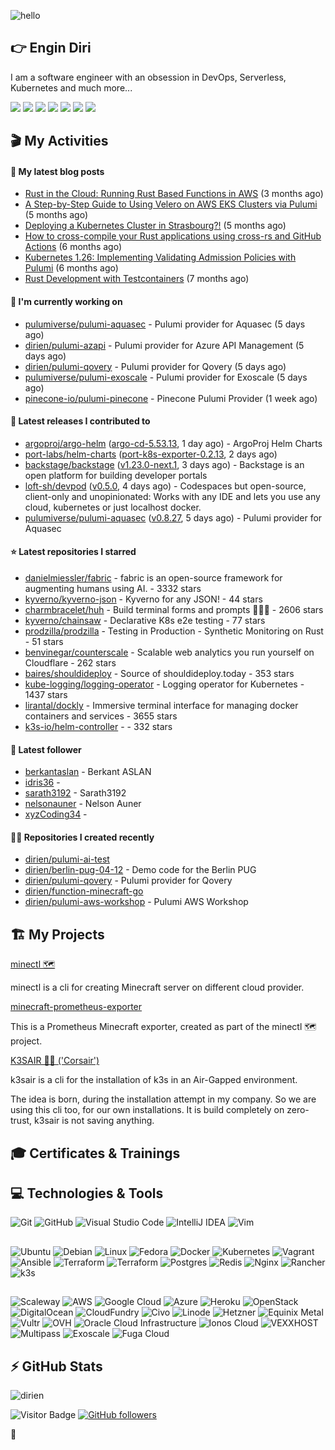 ![hello](https://media.giphy.com/media/3ornk57KwDXf81rjWM/giphy.gif)

## 👉 Engin Diri

I am a software engineer with an obsession in DevOps, Serverless, Kubernetes and much more...

[![](https://img.shields.io/badge/-@__ediri-000000?style=for-the-badge&logo=X&logoColor=ffffff)](https://x.com/_ediri)
[![](https://img.shields.io/badge/engin--diri-0A66C2?style=for-the-badge&logo=linkedin&logoColor=#0A66C2)](https://www.linkedin.com/in/engin-diri/)
[![](https://img.shields.io/badge/@_ediri@cloud--native.social-6364FF?style=for-the-badge&logo=mastodon&logoColor=white)](https://cloud-native.social/@_ediri)
[![](https://img.shields.io/badge/-@dirien-%23181717?style=for-the-badge&logo=github)](https://github.com/dirien)
[![](https://img.shields.io/badge/-blog.ediri.io-2962FF?style=for-the-badge&logo=hashnode&logoColor=white)](https://blog.ediri.io/)
[![](https://img.shields.io/badge/dirien-003366?style=for-the-badge&logo=linuxfoundation&logoColor=white)](https://openprofile.dev/profile/dirien)
[![](https://img.shields.io/badge/-@__ediri-E4405F?style=for-the-badge&logo=instagram&logoColor=white)](https://www.instagram.com/_ediri/)

## 🎬 My Activities

#### 📖 My latest blog posts
- [Rust in the Cloud: Running Rust Based Functions in AWS](https://blog.ediri.io/rust-in-the-cloud-running-rust-based-functions-in-aws) (3 months ago)
- [A Step-by-Step Guide to Using Velero on AWS EKS Clusters via Pulumi](https://blog.ediri.io/a-step-by-step-guide-to-using-velero-on-aws-eks-clusters-via-pulumi) (5 months ago)
- [Deploying a Kubernetes Cluster in Strasbourg?!](https://blog.ediri.io/deploying-a-kubernetes-cluster-in-strasbourg) (5 months ago)
- [How to cross-compile your Rust applications using cross-rs and GitHub Actions](https://blog.ediri.io/how-to-cross-compile-your-rust-applications-using-cross-rs-and-github-actions) (6 months ago)
- [Kubernetes 1.26: Implementing Validating Admission Policies with Pulumi](https://blog.ediri.io/kubernetes-126-implementing-validating-admission-policies-with-pulumi) (6 months ago)
- [Rust Development with Testcontainers](https://blog.ediri.io/rust-development-with-testcontainers) (7 months ago)

#### 👷 I'm currently working on

- [pulumiverse/pulumi-aquasec](https://github.com/pulumiverse/pulumi-aquasec) - Pulumi provider for Aquasec (5 days ago)
- [dirien/pulumi-azapi](https://github.com/dirien/pulumi-azapi) - Pulumi provider for Azure API Management (5 days ago)
- [dirien/pulumi-qovery](https://github.com/dirien/pulumi-qovery) - Pulumi provider for Qovery (5 days ago)
- [pulumiverse/pulumi-exoscale](https://github.com/pulumiverse/pulumi-exoscale) - Pulumi provider for Exoscale (5 days ago)
- [pinecone-io/pulumi-pinecone](https://github.com/pinecone-io/pulumi-pinecone) - Pinecone Pulumi Provider (1 week ago)

#### 🚀 Latest releases I contributed to

- [argoproj/argo-helm](https://github.com/argoproj/argo-helm) ([argo-cd-5.53.13](https://github.com/argoproj/argo-helm/releases/tag/argo-cd-5.53.13), 1 day ago) - ArgoProj Helm Charts
- [port-labs/helm-charts](https://github.com/port-labs/helm-charts) ([port-k8s-exporter-0.2.13](https://github.com/port-labs/helm-charts/releases/tag/port-k8s-exporter-0.2.13), 2 days ago)
- [backstage/backstage](https://github.com/backstage/backstage) ([v1.23.0-next.1](https://github.com/backstage/backstage/releases/tag/v1.23.0-next.1), 3 days ago) - Backstage is an open platform for building developer portals
- [loft-sh/devpod](https://github.com/loft-sh/devpod) ([v0.5.0](https://github.com/loft-sh/devpod/releases/tag/v0.5.0), 4 days ago) - Codespaces but open-source, client-only and unopinionated: Works with any IDE and lets you use any cloud, kubernetes or just localhost docker.
- [pulumiverse/pulumi-aquasec](https://github.com/pulumiverse/pulumi-aquasec) ([v0.8.27](https://github.com/pulumiverse/pulumi-aquasec/releases/tag/v0.8.27), 5 days ago) - Pulumi provider for Aquasec

#### ⭐ Latest repositories I starred

- [danielmiessler/fabric](https://github.com/danielmiessler/fabric) - fabric is an open-source framework for augmenting humans using AI. - 3332 stars
- [kyverno/kyverno-json](https://github.com/kyverno/kyverno-json) - Kyverno for any JSON! - 44 stars
- [charmbracelet/huh](https://github.com/charmbracelet/huh) - Build terminal forms and prompts 🤷🏻‍♀️ - 2606 stars
- [kyverno/chainsaw](https://github.com/kyverno/chainsaw) - Declarative K8s e2e testing - 77 stars
- [prodzilla/prodzilla](https://github.com/prodzilla/prodzilla) - Testing in Production - Synthetic Monitoring on Rust - 51 stars
- [benvinegar/counterscale](https://github.com/benvinegar/counterscale) - Scalable web analytics you run yourself on Cloudflare - 262 stars
- [baires/shouldideploy](https://github.com/baires/shouldideploy) - Source of shouldideploy.today - 353 stars
- [kube-logging/logging-operator](https://github.com/kube-logging/logging-operator) - Logging operator for Kubernetes - 1437 stars
- [lirantal/dockly](https://github.com/lirantal/dockly) - Immersive terminal interface for managing docker containers and services - 3655 stars
- [k3s-io/helm-controller](https://github.com/k3s-io/helm-controller) -  - 332 stars

#### 👥 Latest follower

- [berkantaslan](https://github.com/berkantaslan) - Berkant ASLAN
- [idris36](https://github.com/idris36) - 
- [sarath3192](https://github.com/sarath3192) - Sarath3192
- [nelsonauner](https://github.com/nelsonauner) - Nelson Auner
- [xyzCoding34](https://github.com/xyzCoding34) - 

#### 👨‍💻 Repositories I created recently

- [dirien/pulumi-ai-test](https://github.com/dirien/pulumi-ai-test)
- [dirien/berlin-pug-04-12](https://github.com/dirien/berlin-pug-04-12) - Demo code for the Berlin PUG
- [dirien/pulumi-qovery](https://github.com/dirien/pulumi-qovery) - Pulumi provider for Qovery
- [dirien/function-minecraft-go](https://github.com/dirien/function-minecraft-go)
- [dirien/pulumi-aws-workshop](https://github.com/dirien/pulumi-aws-workshop) - Pulumi AWS Workshop


## 🏗️ My Projects
[minectl 🗺](https://github.com/dirien/minectl)

minectl is a cli for creating Minecraft server on different cloud provider.

[minecraft-prometheus-exporter](https://github.com/dirien/minecraft-prometheus-exporter)

This is a Prometheus Minecraft exporter, created as part of the minectl 🗺 project.

[K3SAIR 🏴‍☠️️ ('Corsair')](https://github.com/dirien/k3sair-cli)

k3sair is a cli for the installation of k3s in an Air-Gapped environment.

The idea is born, during the installation attempt in my company. So we are using this cli too, for our own
installations. It is build completely on zero-trust, k3sair is not saving anything.

## 🎓 Certificates & Trainings

<!--START_SECTION:badges-->
<!--END_SECTION:badges-->

## 💻 Technologies & Tools

![Git](https://img.shields.io/badge/git-%23F05033.svg?style=for-the-badge&logo=git&logoColor=white)
![GitHub](https://img.shields.io/badge/github-%23121011.svg?style=for-the-badge&logo=github&logoColor=white)
![Visual Studio Code](https://img.shields.io/badge/VisualStudioCode-0078d7.svg?style=for-the-badge&logo=visual-studio-code&logoColor=white)
![IntelliJ IDEA](https://img.shields.io/badge/IntelliJIDEA-000000.svg?style=for-the-badge&logo=intellij-idea&logoColor=white)
![Vim](https://img.shields.io/badge/VIM-%2311AB00.svg?style=for-the-badge&logo=vim&logoColor=white)

##

![Ubuntu](https://img.shields.io/badge/Ubuntu-E95420?style=for-the-badge&logo=ubuntu&logoColor=white)
![Debian](https://img.shields.io/badge/Debian-D70A53?style=for-the-badge&logo=debian&logoColor=white)
![Linux](https://img.shields.io/badge/Linux-FCC624?style=for-the-badge&logo=linux&logoColor=black)
![Fedora](https://img.shields.io/badge/Fedora-294172?style=for-the-badge&logo=fedora&logoColor=white)
![Docker](https://img.shields.io/badge/docker-0db7ed.svg?style=for-the-badge&logo=docker&logoColor=white)
![Kubernetes](https://img.shields.io/badge/kubernetes-326ce5.svg?style=for-the-badge&logo=kubernetes&logoColor=white)
![Vagrant](https://img.shields.io/badge/vagrant-1563FF.svg?style=for-the-badge&logo=vagrant&logoColor=white)
![Ansible](https://img.shields.io/badge/ansible-1A1918.svg?style=for-the-badge&logo=ansible&logoColor=white)
![Terraform](https://img.shields.io/badge/terraform-5835CC.svg?style=for-the-badge&logo=terraform&logoColor=white)
![Terraform](https://img.shields.io/badge/pulumi-8A3391.svg?style=for-the-badge&logo=pulumi&logoColor=white)
![Postgres](https://img.shields.io/badge/postgres-316192.svg?style=for-the-badge&logo=postgresql&logoColor=white)
![Redis](https://img.shields.io/badge/redis-DD0031.svg?style=for-the-badge&logo=redis&logoColor=white)
![Nginx](https://img.shields.io/badge/nginx-009639.svg?style=for-the-badge&logo=nginx&logoColor=white)
![Rancher](https://img.shields.io/badge/rancher-0075A8.svg?style=for-the-badge&logo=rancher&logoColor=white)
![k3s](https://img.shields.io/badge/k3s-FFC61C.svg?style=for-the-badge&logo=&logoColor=white)

##

![Scaleway](https://img.shields.io/badge/SCALEWAY-4f0599.svg?style=for-the-badge&logo=scaleway&logoColor=white)
![AWS](https://img.shields.io/badge/AWS-FF9900.svg?style=for-the-badge&logo=amazon-aws&logoColor=white)
![Google Cloud](https://img.shields.io/badge/GoogleCloud-4285F4.svg?style=for-the-badge&logo=google-cloud&logoColor=white)
![Azure](https://img.shields.io/badge/azure-0078D4.svg?style=for-the-badge&logo=microsoft-azure&logoColor=white)
![Heroku](https://img.shields.io/badge/heroku-430098.svg?style=for-the-badge&logo=heroku&logoColor=white)
![OpenStack](https://img.shields.io/badge/Openstack-f01742.svg?style=for-the-badge&logo=openstack&logoColor=white)
![DigitalOcean](https://img.shields.io/badge/DigitalOcean-0080FF.svg?style=for-the-badge&logo=DigitalOcean&logoColor=white)
![CloudFundry](https://img.shields.io/badge/CloudFoundry-0C9ED5.svg?style=for-the-badge&logo=cloudfoundry&logoColor=white)
![Civo](https://img.shields.io/badge/civo-239DFF.svg?style=for-the-badge&logo=civo&logoColor=white)
![Linode](https://img.shields.io/badge/linode-00A95C?style=for-the-badge&logo=linode&logoColor=white)
![Hetzner](https://img.shields.io/badge/hetzner-d50c2d?style=for-the-badge&logo=hetzner&logoColor=white)
![Equinix Metal](https://img.shields.io/badge/equinix--metal-d10810?style=for-the-badge&logo=equinixmetal&logoColor=white)
![Vultr](https://img.shields.io/badge/vultr-007BFC?style=for-the-badge&logo=vultr&logoColor=white)
![OVH](https://img.shields.io/badge/ovh-123F6D?style=for-the-badge&logo=ovh&logoColor=white)
![Oracle Cloud Infrastructure](https://img.shields.io/badge/Oracle_Cloud_Infrastructure-F80000?style=for-the-badge&logo=oracle&logoColor=white)
![Ionos Cloud](https://img.shields.io/badge/ionos--cloud-003D8F?style=for-the-badge&logo=ionos&logoColor=white)
![VEXXHOST](https://img.shields.io/badge/VEXXHOST-2A1659?style=for-the-badge&logo=vexxhost&logoColor=white)
![Multipass](https://img.shields.io/badge/Multipass-E95420?style=for-the-badge&logo=ubuntu&logoColor=white)
![Exoscale](https://img.shields.io/badge/Exoscale-DA291C?style=for-the-badge&logo=exoscale&logoColor=white)
![Fuga Cloud](https://img.shields.io/badge/fuga_cloud-242F4B?style=for-the-badge&logo=fugacloud&logoColor=white)

## ⚡ GitHub Stats

![dirien](https://github-readme-stats.vercel.app/api?username=dirien&show_icons=true&count_private=true&theme=dracula)

![Visitor Badge](https://visitor-badge.laobi.icu/badge?page_id=dirien)
[![GitHub followers](https://img.shields.io/github/followers/dirien.svg?style=social&label=Follow&maxAge=2592000)](https://github.com/dirien?tab=followers)

🧿
